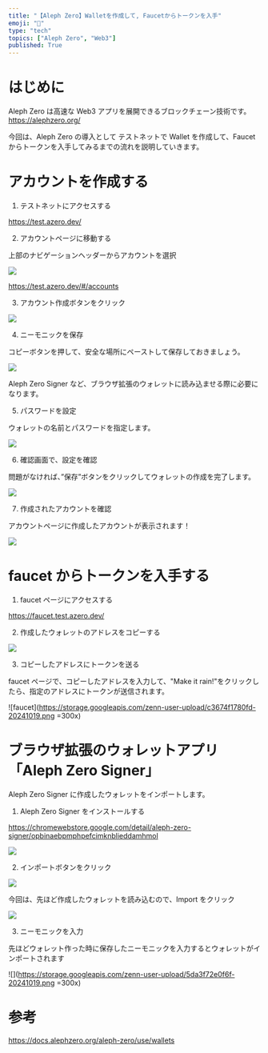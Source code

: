 ```yaml
---
title: "【Aleph Zero】Walletを作成して, Faucetからトークンを入手"
emoji: "🌱"
type: "tech"
topics: ["Aleph Zero", "Web3"]
published: True
---
```


# はじめに

Aleph Zero は高速な Web3 アプリを展開できるブロックチェーン技術です。
https://alephzero.org/

今回は、Aleph Zero の導入として テストネットで Wallet を作成して、Faucet からトークンを入手してみるまでの流れを説明していきます。

# アカウントを作成する

1. テストネットにアクセスする

https://test.azero.dev/

2. アカウントページに移動する

上部のナビゲーションヘッダーからアカウントを選択

![](https://storage.googleapis.com/zenn-user-upload/6b726db9f919-20241019.png)

https://test.azero.dev/#/accounts

3. アカウント作成ボタンをクリック

![](https://storage.googleapis.com/zenn-user-upload/2b4b5999662c-20241019.png)

4. ニーモニックを保存

コピーボタンを押して、安全な場所にペーストして保存しておきましょう。

![](https://storage.googleapis.com/zenn-user-upload/6182ae499547-20241019.png)

Aleph Zero Signer など、ブラウザ拡張のウォレットに読み込ませる際に必要になります。

5. パスワードを設定

ウォレットの名前とパスワードを指定します。

![](https://storage.googleapis.com/zenn-user-upload/ad5df03e4444-20241019.png)

6. 確認画面で、設定を確認

問題がなければ、”保存”ボタンをクリックしてウォレットの作成を完了します。

![](https://storage.googleapis.com/zenn-user-upload/cc6be42b57ab-20241019.png)

7. 作成されたアカウントを確認

アカウントページに作成したアカウントが表示されます！

![](https://storage.googleapis.com/zenn-user-upload/1aeb8a5be375-20241019.png)

# faucet からトークンを入手する

1. faucet ページにアクセスする

https://faucet.test.azero.dev/

2. 作成したウォレットのアドレスをコピーする

![](https://storage.googleapis.com/zenn-user-upload/3f5198215d64-20241019.png)

3. コピーしたアドレスにトークンを送る

faucet ページで、コピーしたアドレスを入力して、"Make it rain!"をクリックしたら、指定のアドレスにトークンが送信されます。

![faucet](https://storage.googleapis.com/zenn-user-upload/c3674f1780fd-20241019.png =300x)

# ブラウザ拡張のウォレットアプリ「Aleph Zero Signer」

Aleph Zero Signer に作成したウォレットをインポートします。

1. Aleph Zero Signer をインストールする

https://chromewebstore.google.com/detail/aleph-zero-signer/opbinaebpmphpefcimknblieddamhmol

![](https://storage.googleapis.com/zenn-user-upload/ab4d32cf8f82-20241019.png)

2. インポートボタンをクリック

![](https://storage.googleapis.com/zenn-user-upload/269e78c8e29a-20241019.png)

今回は、先ほど作成したウォレットを読み込むので、Import をクリック

![](https://storage.googleapis.com/zenn-user-upload/73f8dc09f4b7-20241019.png)

3. ニーモニックを入力

先ほどウォレット作った時に保存したニーモニックを入力するとウォレットがインポートされます

![](https://storage.googleapis.com/zenn-user-upload/5da3f72e0f6f-20241019.png =300x)

# 参考

https://docs.alephzero.org/aleph-zero/use/wallets
